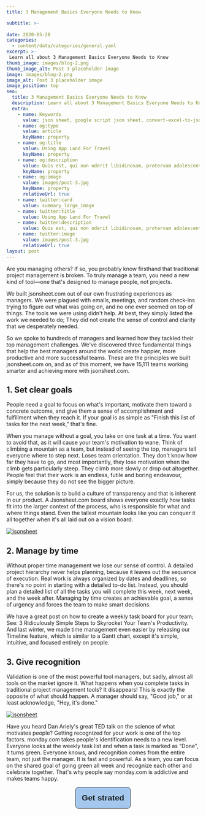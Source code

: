 ```yaml
---
title: 3 Management Basics Everyone Needs to Know

subtitle: >-
 
date: 2020-05-28
categories:
  - content/data/categories/general.yaml
excerpt: >-
 Learn all about 3 Management Basics Everyone Needs to Know
thumb_image: images/blog-2.png
thumb_image_alt: Post 3 placeholder image
image: images/blog-2.png
image_alt: Post 3 placeholder image
image_position: top
seo:
  title: 3 Management Basics Everyone Needs to Know
  description: Learn all about 3 Management Basics Everyone Needs to Know
  extra:
    - name: Keywords
      value: json sheet, google script json sheet, convert-excel-to-json sheet, json sheetjs,json cheat sheet, google sheet to json, sheets json api, google sheet json api, json sheet builder, json cheat sheet pdf, json to sheet custom header, json schema cheat sheet, jsonpath cheat sheet, google sheet to json, json to google sheets
    - name: og:type
      value: article
      keyName: property
    - name: og:title
      value: Using App Land For Travel
      keyName: property
    - name: og:description
      value: Quis est, qui non oderit libidinosam, protervam adolescentiam
      keyName: property
    - name: og:image
      value: images/post-3.jpg
      keyName: property
      relativeUrl: true
    - name: twitter:card
      value: summary_large_image
    - name: twitter:title
      value: Using App Land For Travel
    - name: twitter:description
      value: Quis est, qui non oderit libidinosam, protervam adolescentiam
    - name: twitter:image
      value: images/post-3.jpg
      relativeUrl: true
layout: post
---
```


Are you managing others? If so, you probably know firsthand that traditional project management is broken. To truly manage a team, you need a new kind of tool—one that's designed to manage people, not projects.

We built jsonsheet.com out of our own frustrating experiences as managers. We were plagued with emails, meetings, and random check-ins trying to figure out what was going on, and no one ever seemed on top of things. The tools we were using didn't help. At best, they simply listed the work we needed to do; They did not create the sense of control and clarity that we desperately needed.

So we spoke to hundreds of managers and learned how they tackled their top management challenges. We've discovered three fundamental things that help the best managers around the world create happier, more productive and more successful teams. These are the principles we built jsonsheet.com on, and as of this moment, we have 15,111 teams working smarter and achieving more with jsonsheet.com.

## 1. Set clear goals

People need a goal to focus on what's important, motivate them toward a concrete outcome, and give them a sense of accomplishment and fulfillment when they reach it. If your goal is as simple as "Finish this list of tasks for the next week," that's fine.

When you manage without a goal, you take on one task at a time. You want to avoid that, as it will cause your team's motivation to wane. Think of climbing a mountain as a team, but instead of seeing the top, managers tell everyone where to step next. Loses team orientation. They don't know how far they have to go, and most importantly, they lose motivation when the climb gets particularly steep. They climb more slowly or drop out altogether. People feel that their work is an endless, futile and boring endeavour, simply because they do not see the bigger picture.

For us, the solution is to build a culture of transparency and that is inherent in our product. A Jsonsheet.com board shows everyone exactly how tasks fit into the larger context of the process, who is responsible for what and where things stand. Even the tallest mountain looks like you can conquer it all together when it's all laid out on a vision board.

<a href="https://jsonsheet.com/" >![jsonsheet](/images/blog-2-1.PNG)</a>

## 2. Manage by time

Without proper time management we lose our sense of control. A detailed project hierarchy never helps planning, because it leaves out the sequence of execution. Real work is always organized by dates and deadlines, so there's no point in starting with a detailed to-do list. Instead, you should plan a detailed list of all the tasks you will complete this week, next week, and the week after. Managing by time creates an achievable goal, a sense of urgency and forces the team to make smart decisions.

We have a great post on how to create a weekly task board for your team; See: 3 Ridiculously Simple Steps to Skyrocket Your Team's Productivity. And last winter, we made time management even easier by releasing our Timeline feature, which is similar to a Gantt chart, except it's simple, intuitive, and focused entirely on people.

## 3. Give recognition

Validation is one of the most powerful tool managers, but sadly, almost all tools on the market ignore it. What happens when you complete tasks in traditional project management tools? It disappears! This is exactly the opposite of what should happen. A manager should say, "Good job," or at least acknowledge, "Hey, it's done."

<a href="https://jsonsheet.com/" >![jsonsheet](/images/blog-1-2.PNG)</a>

Have you heard Dan Ariely's great TED talk on the science of what motivates people? Getting recognized for your work is one of the top factors. monday.com takes people's identification needs to a new level. Everyone looks at the weekly task list and when a task is marked as “Done”, it turns green. Everyone knows, and recognition comes from the entire team, not just the manager. It is fast and powerful. As a team, you can focus on the shared goal of going green all week and recognize each other and celebrate together. That's why people say monday.com is addictive and makes teams happy.

<div  style="text-align: center;"><a href="https://play.google.com/store/apps/details?id=com.jsonsheetapp"><button style="border:1px solid;font-weight:700;padding:3%;font-size:1.5em;color:#1b1e21;background-color:#a4c8ed;border-radius:8px;" >Get strated</button></a></div>


